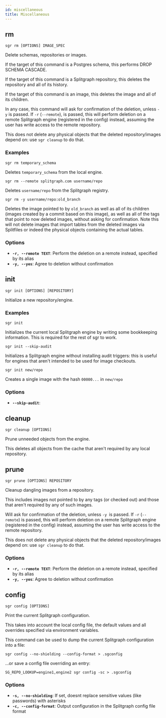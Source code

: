 ```yaml
---
id: miscellaneous
title: Miscellaneous
---
```


## rm

```sgr rm [OPTIONS] IMAGE_SPEC```

Delete schemas, repositories or images.

If the target of this command is a Postgres schema, this performs DROP SCHEMA CASCADE.

If the target of this command is a Splitgraph repository, this deletes the repository and all of its history.

If the target of this command is an image, this deletes the image and all of its children.

In any case, this command will ask for confirmation of the deletion, unless ``-y`` is passed. If ``-r``
(``--remote``), is passed, this will perform deletion on a remote Splitgraph engine (registered in the config)
instead, assuming the user has write access to the remote repository.

This does not delete any physical objects that the deleted repository/images depend on:
use ``sgr cleanup`` to do that.

### Examples

``sgr rm temporary_schema``

Deletes ``temporary_schema`` from the local engine.

``sgr rm --remote splitgraph.com username/repo``

Deletes ``username/repo`` from the Splitgraph registry.

``sgr rm -y username/repo:old_branch``

Deletes the image pointed to by ``old_branch`` as well as all of its children (images created by a commit based
on this image), as well as all of the tags that point to now deleted images, without asking for confirmation.
Note this will not delete images that import tables from the deleted images via Splitfiles or indeed the
physical objects containing the actual tables.

### Options

  * **`-r, --remote TEXT`**: Perform the deletion on a remote instead, specified by its alias
  * **`-y, --yes`**: Agree to deletion without confirmation

## init

```sgr init [OPTIONS] [REPOSITORY]```

Initialize a new repository/engine.

### Examples

`sgr init`

Initializes the current local Splitgraph engine by writing some bookkeeping information.
This is required for the rest of sgr to work.

`sgr init --skip-audit`

Initializes a Splitgraph engine without installing audit triggers: this is useful for engines that aren't
intended to be used for image checkouts.

``sgr init new/repo``

Creates a single image with the hash ``00000...`` in ``new/repo``

### Options

  * **`--skip-audit`**: 

## cleanup

```sgr cleanup [OPTIONS] ```

Prune unneeded objects from the engine.

This deletes all objects from the cache that aren't required by any local repository.

## prune

```sgr prune [OPTIONS] REPOSITORY```

Cleanup dangling images from a repository.

This includes images not pointed to by any tags (or checked out) and those that aren't required by any of
such images.

Will ask for confirmation of the deletion, unless ``-y ``is passed. If ``-r`` (``--remote``) is
passed, this will perform deletion on a remote Splitgraph engine (registered in the config) instead, assuming
the user has write access to the remote repository.

This does not delete any physical objects that the deleted repository/images depend on:
use ``sgr cleanup`` to do that.

### Options

  * **`-r, --remote TEXT`**: Perform the deletion on a remote instead, specified by its alias
  * **`-y, --yes`**: Agree to deletion without confirmation

## config

```sgr config [OPTIONS] ```

Print the current Splitgraph configuration.

This takes into account the local config file, the default values
and all overrides specified via environment variables.

This command can be used to dump the current Splitgraph configuration into a file:

    sgr config --no-shielding --config-format > .sgconfig

...or save a config file overriding an entry:

    SG_REPO_LOOKUP=engine1,engine2 sgr config -sc > .sgconfig

### Options

  * **`-s, --no-shielding`**: If set, doesnt replace sensitive values (like passwords) with asterisks
  * **`-c, --config-format`**: Output configuration in the Splitgraph config file format

